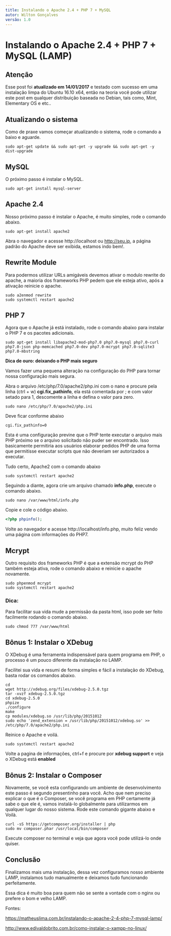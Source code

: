 ```yaml
---
title: Instalando o Apache 2.4 + PHP 7 + MySQL
autor: Wilton Gonçalves
versão: 1.0
---
```

# Instalando o Apache 2.4 + PHP 7 + MySQL (LAMP)

## Atenção

Esse post foi **atualizado em 14/01/2017** e testado com sucesso em uma instalação limpa do Ubuntu 16.10 x64, então na teoria você pode utilizar este post em qualquer distribuição baseada no Debian, tais como, Mint, Elementary OS e etc..

## Atualizando o sistema

Como de praxe vamos começar atualizando o sistema, rode o comando a baixo e aguarde.

```shell
sudo apt-get update && sudo apt-get -y upgrade && sudo apt-get -y dist-upgrade
```

## MySQL

O próximo passo é instalar o MySQL.

```shell
sudo apt-get install mysql-server
```

## Apache 2.4

Nosso próximo passo é instalar o Apache, é muito simples, rode o comando abaixo.

```shell
sudo apt-get install apache2
```

Abra o navegador e acesse http://localhost ou http://seu.ip, a página padrão do Apache deve ser exibida, estamos indo bem!.

## Rewrite Module

Para podermos utilizar URLs amigáveis devemos ativar o modulo rewrite do apache, a maioria dos frameworks PHP pedem que ele esteja ativo, após a ativação reinicie o apache.

```shell
sudo a2enmod rewrite
sudo systemctl restart apache2
```

## PHP 7

Agora que o Apache já está instalado, rode o comando abaixo para instalar o PHP 7 e os pacotes adicionais.

```shell
sudo apt-get install libapache2-mod-php7.0 php7.0-mysql php7.0-curl php7.0-json php-memcached php7.0-dev php7.0-mcrypt php7.0-sqlite3 php7.0-mbstring
```

**Dica de ouro: deixando o PHP mais seguro**

Vamos fazer uma pequena alteração na configuração do PHP para tornar nossa configuração mais segura.

Abra o arquivo /etc/php/7.0/apache2/php.ini com o nano e procure pela linha (ctrl + w) **cgi.fix_pathinfo**, ela está comentada por ; e com valor setado para 1, descomente a linha e defina o valor para zero.

```shell
sudo nano /etc/php/7.0/apache2/php.ini
```

Deve ficar conforme abaixo

```
cgi.fix_pathinfo=0
```

Esta é uma configuração previne que o PHP tente executar o arquivo mais PHP próximo se o arquivo solicitado não puder ser encontrado. Isso basicamente permitiria aos usuários elaborar pedidos PHP de uma forma que permitisse executar scripts que não deveriam ser autorizados a executar.

Tudo certo, Apache2 com o comando abaixo

```shell
sudo systemctl restart apache2
```

Seguindo a diante, agora crie um arquivo chamado **info.php**, execute o comando abaixo.

```shell
sudo nano /var/www/html/info.php
```

Copie e cole o código abaixo.

```php
<?php phpinfo();
```

Volte ao navegador e acesse http://localhost/info.php, muito feliz vendo uma página com informações do PHP7.

## Mcrypt

Outro requisito dos frameworks PHP é que a extensão mcrypt do PHP também esteja ativa, rode o comando abaixo e reinicie o apache novamente.

```shell
sudo phpenmod mcrypt
sudo systemctl restart apache2
```

### Dica:

Para facilitar sua vida mude a permissão da pasta html, isso pode ser feito facilmente rodando o comando abaixo.

```shell
sudo chmod 777 /var/www/html
```

## Bônus 1: Instalar o XDebug

O XDebug é uma ferramenta indispensável para quem programa em PHP, o processo é um pouco diferente da instalação no LAMP.

Facilitei sua vida e resumi de forma simples e fácil a instalação do XDebug, basta rodar os comandos abaixo.

```shell
cd
wget http://xdebug.org/files/xdebug-2.5.0.tgz
tar -xvzf xdebug-2.5.0.tgz
cd xdebug-2.5.0
phpize
./configure
make
cp modules/xdebug.so /usr/lib/php/20151012
sudo echo 'zend_extension = /usr/lib/php/20151012/xdebug.so' >> /etc/php/7.0/apache2/php.ini
```

Reinice o Apache e voilá.

```shell
sudo systemctl restart apache2
```

Volte a pagina de informações, ctrl+f e procure por **xdebug support** e veja o XDebug está **enabled**


## Bônus 2: Instalar o Composer

Novamente, se você esta configurando um ambiente de desenvolvimento este passo é segundo presentinho para você.
Acho que nem preciso explicar o que é o Composer, se você programa em PHP certamente já sabe o que ele é, vamos instalá-lo globalmente para utilizarmos em qualquer lugar do nosso sistema.
Rode este comando gigante abaixo e Voilà.

```shell
curl -sS https://getcomposer.org/installer | php
sudo mv composer.phar /usr/local/bin/composer
```

Execute composer no terminal e veja que agora você pode utilizá-lo onde quiser.

## Conclusão

Finalizamos mais uma instalação, dessa vez configuramos nosso ambiente LAMP, instalamos tudo manualmente e deixamos tudo funcionando perfeitamente.

Essa dica é muito boa para quem não se sente a vontade com o nginx ou prefere o bom e velho LAMP.


Fontes:

https://matheuslima.com.br/instalando-o-apache-2-4-php-7-mysql-lamp/

http://www.edivaldobrito.com.br/como-instalar-o-xampp-no-linux/
